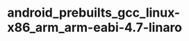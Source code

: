 android_prebuilts_gcc_linux-x86_arm_arm-eabi-4.7-linaro
=======================================================
